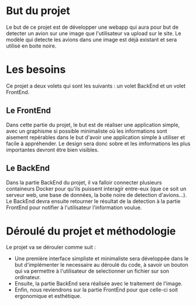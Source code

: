 # But du projet

Le but de ce projet est de développer une webapp qui aura pour but de detecter un avion sur une image que l'utilisateur va upload sur le site. Le modèle qui detecte les avions dans une image est déjà existant et sera utilisé en boite noire.

# Les besoins

Ce projet a deux volets qui sont les suivants : un volet BackEnd et un volet FrontEnd. 

## Le FrontEnd

Dans cette partie du projet, le but est de réaliser une application simple, avec un graphisme si possible minimaliste où les informations sont aisement repérables dans le but d'avoir une application simple à utiliser et facile à appréhender. Le design sera donc sobre et les imformations les plus importantes devront être bien visibles.

## Le BackEnd

Dans la partie BackEnd du projet, il va falloir connecter plusieurs containeurs Docker pour qu'ils puissent interagir entre-eux (que ce soit un serveur web, une base de données, la boite noire de detection d'avions...). Le BackEnd devra ensuite retourner le résultat de la detection à la partie FrontEnd pour notifier à l'utilisateur l'information voulue.

# Déroulé du projet et méthodologie

Le projet va se dérouler comme suit :

* Une première interface simpliste et minimaliste sera développée dans le but d'implémenter le necessaire au déroulé du code, à savoir un bouton qui va permettre à l'utilisateur de selectionner un fichier sur son ordinateur.
* Ensuite, la partie BackEnd sera réalisée avec le traitement de l'image.
* Enfin, nous reviendrons sur la partie FrontEnd pour que celle-ci soit ergonomique et esthétique.

